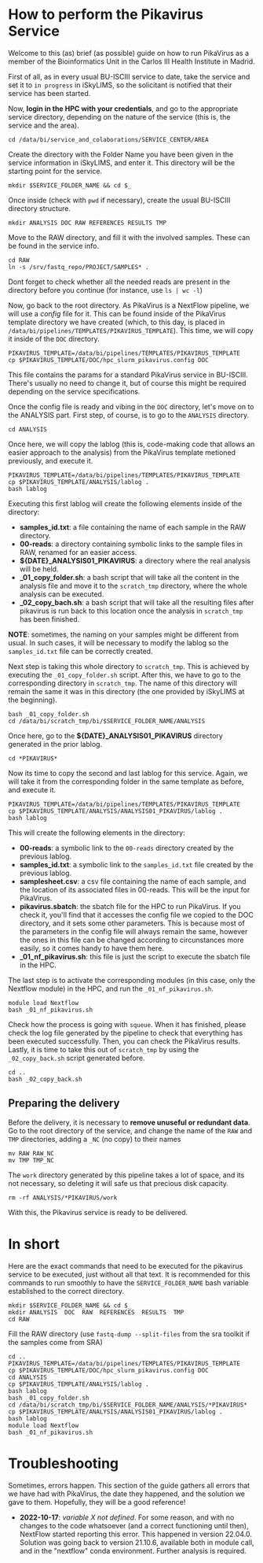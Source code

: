 # How to perform the Pikavirus Service
Welcome to this (as) brief (as possible) guide on how to run PikaVirus as a member of the Bioinformatics Unit in the Carlos III Health Institute in Madrid. 

First of all, as in every usual BU-ISCIII service to date, take the service and set it to `in progress` in iSkyLIMS, so the solicitant is notified that their service has been started.

Now, **login in the HPC with your credentials**, and go to the appropriate service directory, depending on the nature of the service (this is, the service and the area).

```
cd /data/bi/service_and_colaborations/SERVICE_CENTER/AREA
```

Create the directory with the Folder Name you have been given in the service information in iSkyLIMS, and enter it. This directory will be the starting point for the service.

```
mkdir $SERVICE_FOLDER_NAME && cd $_
```

Once inside (check with `pwd` if necessary), create the usual BU-ISCIII directory structure.

```
mkdir ANALYSIS DOC RAW REFERENCES RESULTS TMP
```

Move to the RAW directory, and fill it with the involved samples. These can be found in the service info.

```
cd RAW
ln -s /srv/fastq_repo/PROJECT/SAMPLES* .
```

Dont forget to check whether all the needed reads are present in the directory before you continue (for instance, use `ls | wc -l`)

Now, go back to the root directory. As PikaVirus is a NextFlow pipeline, we will use a *config* file for it. This can be found inside of the PikaVirus template directory we have created (which, to this day, is placed in `/data/bi/pipelines/TEMPLATES/PIKAVIRUS_TEMPLATE`). This time, we will copy it inside of the `DOC` directory. 

```
PIKAVIRUS_TEMPLATE=/data/bi/pipelines/TEMPLATES/PIKAVIRUS_TEMPLATE
cp $PIKAVIRUS_TEMPLATE/DOC/hpc_slurm_pikavirus.config DOC
```

This file contains the params for a standard PikaVirus service in BU-ISCIII. There's usually no need to change it, but of course this might be required depending on the service specifications.

Once the config file is ready and vibing in the `DOC` directory, let's move on to the ANALYSIS part. First step, of course, is to go to the `ANALYSIS` directory.

```
cd ANALYSIS
```

Once here, we will copy the lablog (this is, code-making code that allows an easier approach to the analysis) from the PikaVirus template metioned previously, and execute it.

```
PIKAVIRUS_TEMPLATE=/data/bi/pipelines/TEMPLATES/PIKAVIRUS_TEMPLATE
cp $PIKAVIRUS_TEMPLATE/ANALYSIS/lablog .
bash lablog
```

Executing this first lablog will create the following elements inside of the directory:

* **samples_id.txt**: a file containing the name of each sample in the RAW directory. 
* **00-reads**: a directory containing symbolic links to the sample files in RAW, renamed for an easier access.
* **${DATE}_ANALYSIS01_PIKAVIRUS**: a directory where the real analysis will be held. 
* **_01_copy_folder.sh**: a bash script that will take all the content in the analysis file and move it to the `scratch_tmp` directory, where the whole analysis can be executed.
* **_02_copy_bach.sh**: a bash script that will take all the resulting files after pikavirus is run back to this location once the analysis in `scratch_tmp` has been finished. 

**NOTE**: sometimes, the naming on your samples might be different from usual. In such cases, it will be necessary to modify the lablog so the `samples_id.txt` file can be correctly created.

Next step is taking this whole directory to `scratch_tmp`. This is achieved by executing the `_01_copy_folder.sh` script. After this, we have to go to the corresponding directory in `scratch_tmp`. The name of this directory will remain the same it was in this directory (the one provided by iSkyLIMS at the beginning). 

```
bash _01_copy_folder.sh
cd /data/bi/scratch_tmp/bi/$SERVICE_FOLDER_NAME/ANALYSIS
```

Once here, go to the **${DATE}_ANALYSIS01_PIKAVIRUS** directory generated in the prior lablog.

```
cd *PIKAVIRUS*
```

Now its time to copy the second and last lablog for this service. Again, we will take it from the corresponding folder in the same template as before, and execute it.

```
PIKAVIRUS_TEMPLATE=/data/bi/pipelines/TEMPLATES/PIKAVIRUS_TEMPLATE
cp $PIKAVIRUS_TEMPLATE/ANALYSIS/ANALYSIS01_PIKAVIRUS/lablog .
bash lablog
```

This will create the following elements in the directory:

* **00-reads**: a symbolic link to the `00-reads` directory created by the previous lablog.
* **samples_id.txt**: a symbolic link to the `samples_id.txt` file created by the previous lablog.
* **samplesheet.csv**: a csv file containing the name of each sample, and the location of its associated files in 00-reads. This will be the input for PikaVirus.
* **pikavirus.sbatch**: the sbatch file for the HPC to run PikaVirus. If you check it, you'll find that it accesses the config file we copied to the DOC directory, and it sets some other parameters. This is because most of the parameters in the config file will always remain the same, however the ones in this file can be changed according to circunstances more easily, so it comes handy to have them here.
* **_01_nf_pikavirus.sh**: this file is just the script to execute the sbatch file in the HPC.

The last step is to activate the corresponding modules (in this case, only the Nextflow module) in the HPC, and run the `_01_nf_pikavirus.sh`.

```
module load Nextflow
bash _01_nf_pikavirus.sh
```

Check how the process is going with `squeue`. When it has finished, please check the log file generated by the pipeline to check that everything has been executed successfully. Then, you can check the PikaVirus results. Lastly, it is time to take this out of `scratch_tmp` by using the `_02_copy_back.sh` script generated before.

```
cd ..
bash _02_copy_back.sh
```

## Preparing the delivery

Before the delivery, it is necessary to **remove unuseful or redundant data**. Go to the root directory of the service, and change the name of the `RAW` and `TMP` directories, adding a `_NC` (no copy) to their names
```
mv RAW RAW_NC
mv TMP TMP_NC
```
The `work` directory generated by this pipeline takes a lot of space, and its not necessary, so deleting it will safe us that precious disk capacity.
```
rm -rf ANALYSIS/*PIKAVIRUS/work
```

With this, the Pikavirus service is ready to be delivered.

# In short

Here are the exact commands that need to be executed for the pikavirus service to be executed, just without all that text. It is recommended for this commands to run smoothly to have the `SERVICE_FOLDER_NAME` bash variable established to the correct directory.

```
mkdir $SERVICE_FOLDER_NAME && cd $_
mkdir ANALYSIS  DOC  RAW  REFERENCES  RESULTS  TMP
cd RAW
```
Fill the RAW directory (use ```fastq-dump --split-files``` from the sra toolkit if the samples come from SRA)

```
cd ..
PIKAVIRUS_TEMPLATE=/data/bi/pipelines/TEMPLATES/PIKAVIRUS_TEMPLATE
cp $PIKAVIRUS_TEMPLATE/DOC/hpc_slurm_pikavirus.config DOC
cd ANALYSIS
cp $PIKAVIRUS_TEMPLATE/ANALYSIS/lablog .
bash lablog
bash _01_copy_folder.sh
cd /data/bi/scratch_tmp/bi/$SERVICE_FOLDER_NAME/ANALYSIS/*PIKAVIRUS*
cp $PIKAVIRUS_TEMPLATE/ANALYSIS/ANALYSIS01_PIKAVIRUS/lablog .
bash lablog
module load Nextflow
bash _01_nf_pikavirus.sh
```

# Troubleshooting
Sometimes, errors happen. This section of the guide gathers all errors that we have had with PikaVirus, the date they happened, and the solution we gave to them. Hopefully, they will be a good reference!

- **2022-10-17**: *variable X not defined*. For some reason, and with no changes to the code whatsoever (and a correct functioning until then), NextFlow started reporting this error. This happened in version 22.04.0. Solution was going back to version 21.10.6, available both in module call, and in the "nextflow" conda environment. Further analysis is required.

